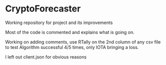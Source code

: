 # CryptoForecaster
Working repository for project and its improvements

Most of the code is commented and explains what is going on.

Working on adding comments, use RTally on the 2nd column of any csv file to test
  Algorithm successful 4/5 times, only IOTA bringing a loss.

I left out client.json for obvious reasons

